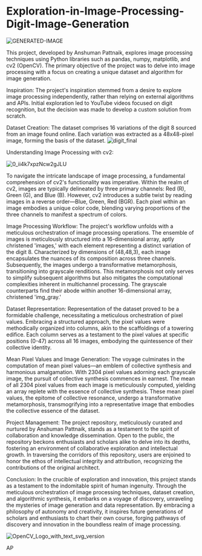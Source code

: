 # Exploration-in-Image-Processing-Digit-Image-Generation

![GENERATED-IMAGE](https://github.com/ANSHPG/Digit-Image-Generation/assets/132222062/c40aba95-e05c-43c4-b889-4c5723d304cd)

This project, developed by Anshuman Pattnaik, explores image processing techniques using Python libraries such as pandas, numpy, matplotlib, and cv2 (OpenCV). The primary objective of the project was to delve into image processing with a focus on creating a unique dataset and algorithm for image generation.

Inspiration:
The project's inspiration stemmed from a desire to explore image processing independently, rather than relying on external algorithms and APIs. Initial exploration led to YouTube videos focused on digit recognition, but the decision was made to develop a custom solution from scratch.

Dataset Creation:
The dataset comprises 16 variations of the digit 8 sourced from an image found online. Each variation was extracted as a 48x48-pixel image, forming the basis of the dataset.
![digit_final](https://github.com/ANSHPG/Digit-Image-Generation/assets/132222062/de627a94-5342-488b-9a70-e2d2af81d6f3)

Understanding Image Processing with cv2:

![0_ii4k7xpzNcw2gJLU](https://github.com/ANSHPG/Digit-Image-Generation/assets/132222062/4bf5b065-0687-47c3-bb92-bb4fa316e82e)

To navigate the intricate landscape of image processing, a fundamental comprehension of cv2's functionality was imperative. Within the realm of cv2, images are typically delineated by three primary channels: Red (R), Green (G), and Blue (B). However, cv2 introduces a subtle twist by reading images in a reverse order—Blue, Green, Red (BGR). Each pixel within an image embodies a unique color code, blending varying proportions of the three channels to manifest a spectrum of colors.

Image Processing Workflow:
The project's workflow unfolds with a meticulous orchestration of image processing operations. The ensemble of images is meticulously structured into a 16-dimensional array, aptly christened 'images,' with each element representing a distinct variation of the digit 8. Characterized by dimensions of (48,48,3), each image encapsulates the nuances of its composition across three channels. Subsequently, the images undergo a transformative metamorphosis, transitioning into grayscale renditions. This metamorphosis not only serves to simplify subsequent algorithms but also mitigates the computational complexities inherent in multichannel processing. The grayscale counterparts find their abode within another 16-dimensional array, christened 'img_gray.'

Dataset Representation:
Representation of the dataset proved to be a formidable challenge, necessitating a meticulous orchestration of pixel values. Embracing a structured approach, the pixel values were methodically organized into columns, akin to the scaffoldings of a towering edifice. Each column serves as a testament to the pixel values at specific positions (0-47) across all 16 images, embodying the quintessence of their collective identity.

Mean Pixel Values and Image Generation:
The voyage culminates in the computation of mean pixel values—an emblem of collective synthesis and harmonious amalgamation. With 2304 pixel values adorning each grayscale image, the pursuit of collective synthesis commences in earnest. The mean of all 2304 pixel values from each image is meticulously computed, yielding an array replete with the essence of collective synthesis. These mean pixel values, the epitome of collective resonance, undergo a transformative metamorphosis, transmogrifying into a representative image that embodies the collective essence of the dataset.

Project Management:
The project repository, meticulously curated and nurtured by Anshuman Pattnaik, stands as a testament to the spirit of collaboration and knowledge dissemination. Open to the public, the repository beckons enthusiasts and scholars alike to delve into its depths, fostering an environment of collaborative exploration and intellectual growth. In traversing the corridors of this repository, users are enjoined to honor the ethos of intellectual integrity and attribution, recognizing the contributions of the original architect.

Conclusion:
In the crucible of exploration and innovation, this project stands as a testament to the indomitable spirit of human ingenuity. Through the meticulous orchestration of image processing techniques, dataset creation, and algorithmic synthesis, it embarks on a voyage of discovery, unraveling the mysteries of image generation and data representation. By embracing a philosophy of autonomy and creativity, it inspires future generations of scholars and enthusiasts to chart their own course, forging pathways of discovery and innovation in the boundless realm of image processing.

![OpenCV_Logo_with_text_svg_version](https://github.com/ANSHPG/Digit-Image-Generation/assets/132222062/dfcf7691-f4d2-40cd-bad6-41856b92ebae)




AP
